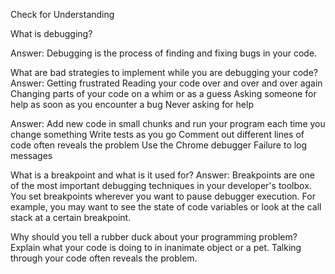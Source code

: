 Check for Understanding

What is debugging?

Answer: Debugging is the process of finding and fixing bugs in your code.

What are bad strategies to implement while you are debugging your code? 
Answer: 
Getting frustrated
Reading your code over and over and over again
Changing parts of your code on a whim or as a guess
Asking someone for help as soon as you encounter a bug
Never asking for help


Answer: 
Add new code in small chunks and run your program each time you change something
Write tests as you go
Comment out different lines of code often reveals the problem
Use the Chrome debugger
Failure to log messages

What is a breakpoint and what is it used for?
Answer: Breakpoints are one of the most important debugging techniques in your developer's toolbox. You set breakpoints wherever you want to pause debugger execution. For example, you may want to see the state of code variables or look at the call stack at a certain breakpoint.

Why should you tell a rubber duck about your programming problem?
Explain what your code is doing to in inanimate object or a pet. 
Talking through your code often reveals the problem. 